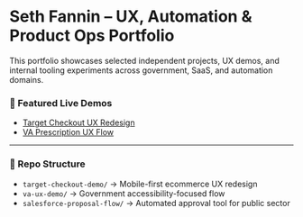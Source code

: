 # Seth Fannin – UX, Automation & Product Ops Portfolio

This portfolio showcases selected independent projects, UX demos, and internal tooling experiments across government, SaaS, and automation domains.

### 🔗 Featured Live Demos
- [Target Checkout UX Redesign](https://target-mobile-checkout-ux-demo.netlify.app)
- [VA Prescription UX Flow](https://va-ux-demo.netlify.app)

---

### 📁 Repo Structure
- `target-checkout-demo/` → Mobile-first ecommerce UX redesign
- `va-ux-demo/` → Government accessibility-focused flow
- `salesforce-proposal-flow/` → Automated approval tool for public sector
